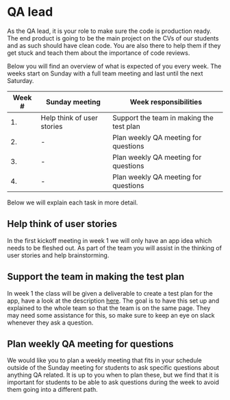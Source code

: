 # QA lead

As the QA lead, it is your role to make sure the code is production ready. The end product is going to be the main project on the CVs of our students and as such should have clean code. You are also there to help them if they get stuck and teach them about the importance of code reviews.

Below you will find an overview of what is expected of you every week. The weeks start on Sunday with a full team meeting and last until the next Saturday.

| Week # | Sunday meeting             | Week responsibilities                    |
| ------ | -------------------------- | ---------------------------------------- |
| 1.     | Help think of user stories | Support the team in making the test plan |
| 2.     | -                          | Plan weekly QA meeting for questions     |
| 3.     | -                          | Plan weekly QA meeting for questions     |
| 4.     | -                          | Plan weekly QA meeting for questions     |

Below we will explain each task in more detail.

## Help think of user stories

In the first kickoff meeting in week 1 we will only have an app idea which needs to be fleshed out. As part of the team you will assist in the thinking of user stories and help brainstorming.

## Support the team in making the test plan

In week 1 the class will be given a deliverable to create a test plan for the app, have a look at the description [here](/week1/MAKEME.md). The goal is to have this set up and explained to the whole team so that the team is on the same page. They may need some assistance for this, so make sure to keep an eye on slack whenever they ask a question.

## Plan weekly QA meeting for questions

We would like you to plan a weekly meeting that fits in your schedule outside of the Sunday meeting for students to ask specific questions about anything QA related. It is up to you when to plan these, but we find that it is important for students to be able to ask questions during the week to avoid them going into a different path.

